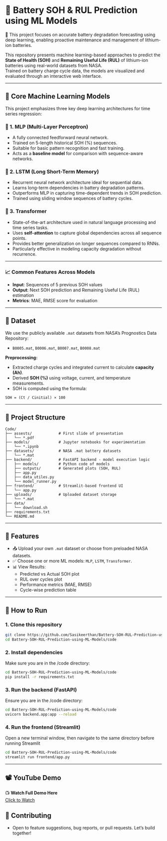 
# 🔋 Battery SOH & RUL Prediction using ML Models

🔬 This project focuses on accurate battery degradation forecasting using deep learning, enabling proactive maintenance and management of lithium-ion batteries.

This repository presents machine learning-based approaches to predict the **State of Health (SOH)** and **Remaining Useful Life (RUL)** of lithium-ion batteries using real-world datasets from NASA.  
Trained on battery charge cycle data, the models are visualized and evaluated through an interactive web interface.

---

## 🧠 Core Machine Learning Models

This project emphasizes three key deep learning architectures for time series regression:

### 🔸 1. MLP (Multi-Layer Perceptron)
- A fully connected feedforward neural network.
- Trained on 5-length historical SOH (%) sequences.
- Suitable for basic pattern recognition and fast training.
- Acts as a **baseline model** for comparison with sequence-aware networks.

### 🔸 2. LSTM (Long Short-Term Memory)
- Recurrent neural network architecture ideal for sequential data.
- Learns long-term dependencies in battery degradation patterns.
- Outperforms MLP in capturing time-dependent trends in SOH prediction.
- Trained using sliding window sequences of battery cycles.

### 🔸 3. Transformer
- State-of-the-art architecture used in natural language processing and time series tasks.
- Uses **self-attention** to capture global dependencies across all sequence points.
- Provides better generalization on longer sequences compared to RNNs.
- Particularly effective in modeling capacity degradation without recurrence.

---

### 📈 Common Features Across Models

- **Input**: Sequences of 5 previous SOH values  
- **Output**: Next SOH prediction and Remaining Useful Life (RUL) estimation  
- **Metrics**: MAE, RMSE score for evaluation  

---

## 📁 Dataset

We use the publicly available `.mat` datasets from NASA’s Prognostics Data Repository:

- `B0005.mat`, `B0006.mat`, `B0007.mat`, `B0008.mat`

**Preprocessing:**
- Extracted charge cycles and integrated current to calculate **capacity (Ah)**.
- Derived **SOH (%)** using voltage, current, and temperature measurements.
- SOH is computed using the formula:

```
SOH = (Ct / Cinitial) × 100
```

---

## 📂 Project Structure

```
Code/ 
├── assests/            # First slide of presentation
│   └── *.pdf
├── models/             # Jupyter notebooks for experimentation 
│   └── *.ipynb
├── datasets/           # NASA .mat battery datasets 
│   └── *.mat
├── backend/            # FastAPI backend - model execution logic 
│   ├── models/         # Python code of models
│   ├── outputs/        # Generated plots (SOH, RUL) 
│   ├── app.py
│   ├── data_utiles.py
│   └── model_runner.py
├── frontend/           # Streamlit-based frontend UI  
│   └── app.py
├── uploads/            # Uploaded dataset storage
│   └── *.mat
├── data/
│   └── download.sh
├── requirements.txt 
└── README.md
```

---

## 🚀 Features

- 📤 Upload your own `.mat` dataset or choose from preloaded NASA datasets.
- ✅ Choose one or more ML models: `MLP`, `LSTM`, `Transformer`.
- 📊 View Results:
  - Predicted vs Actual SOH plot
  - RUL over cycles plot
  - Performance metrics (MAE, RMSE)
  - Cycle-wise prediction table

---

## 🔧 How to Run

### 1. Clone this repository

```bash
git clone https://github.com/Sasikeerthan/Battery-SOH-RUL-Prediction-using-ML-Models.git
cd Battery-SOH-RUL-Prediction-using-ML-Models/code

```

### 2. Install dependencies

Make sure you are in the /code directory:

```bash
cd Battery-SOH-RUL-Prediction-using-ML-Models/code
pip install -r requirements.txt
```

### 3. Run the backend (FastAPI)

Ensure you are in the /code directory:

```bash
cd Battery-SOH-RUL-Prediction-using-ML-Models/code
uvicorn backend.app:app --reload
```

### 4. Run the frontend (Streamlit)

Open a new terminal window, then navigate to the same directory before running Streamlit

```bash
cd Battery-SOH-RUL-Prediction-using-ML-Models/code
streamlit run frontend/app.py
```

---

## 📽️ YouTube Demo

📺 **Watch Full Demo Here**  
[Click to Watch](https://drive.google.com/file/d/1gV1t9g6L1Xxtr0DJl_hXtuaqaMzAO1sM/view?usp=drive_link)


## 🤝 Contributing
- Open to feature suggestions, bug reports, or pull requests. Let’s build together!
